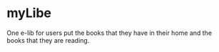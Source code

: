 # myLibe
One e-lib for users put the books that they have in their home and the books that they are reading.
